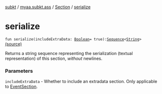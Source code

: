 [subkt](../../index.md) / [myaa.subkt.ass](../index.md) / [Section](index.md) / [serialize](./serialize.md)

# serialize

`fun serialize(includeExtraData: `[`Boolean`](https://kotlinlang.org/api/latest/jvm/stdlib/kotlin/-boolean/index.html)` = true): `[`Sequence`](https://kotlinlang.org/api/latest/jvm/stdlib/kotlin.sequences/-sequence/index.html)`<`[`String`](https://kotlinlang.org/api/latest/jvm/stdlib/kotlin/-string/index.html)`>` [(source)](https://github.com/Myaamori/SubKt/blob/0.1.10/src/main/kotlin/myaa/subkt/ass/parser.kt#L612)

Returns a string sequence representing the serialization (textual representation)
of this section, *without* newlines.

### Parameters

`includeExtraData` - Whether to include an extradata section.
Only applicable to [EventSection](../-event-section/index.md).